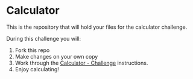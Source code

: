 # Calculator

This is the repository that will hold your files for the calculator challenge.

During this challenge you will:
1. Fork this repo
2. Make changes on your own copy
3. Work through the [Calculator - Challenge](https://handbook.eda.nz/foundations/curriculum/stretch/sprint5-1-calculator) instructions.
4. Enjoy calculating!

